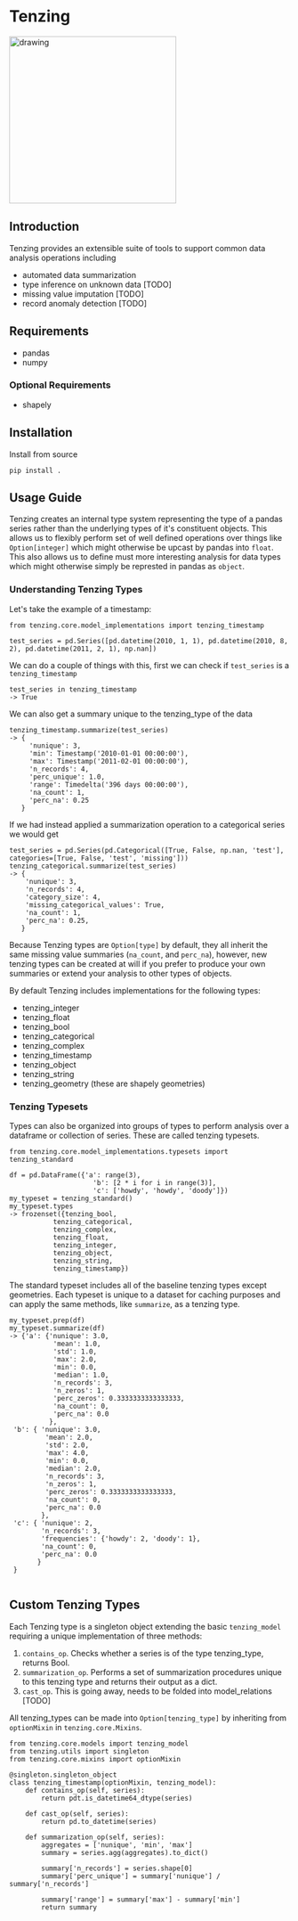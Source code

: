 # Tenzing


<img src="https://akm-img-a-in.tosshub.com/indiatoday/images/story/201505/tenzing_650_051115023506.jpg" alt="drawing" width="300"/>

## Introduction
Tenzing provides an extensible suite of tools to support common data analysis operations including

* automated data summarization
* type inference on unknown data [TODO]
* missing value imputation [TODO]
* record anomaly detection [TODO]

## Requirements

* pandas
* numpy

### Optional Requirements

* shapely

## Installation

Install from source

```
pip install .
```

## Usage Guide

Tenzing creates an internal type system representing the type of a pandas series rather than the underlying types of it's constituent objects. This allows us to flexibly perform set of well defined operations over things like `Option[integer]` which might otherwise be upcast by pandas into `float`. This also allows us to define must more interesting analysis for data types which might otherwise simply be represted in pandas as `object`.

### Understanding Tenzing Types
Let's take the example of a timestamp:

```{python}
from tenzing.core.model_implementations import tenzing_timestamp

test_series = pd.Series([pd.datetime(2010, 1, 1), pd.datetime(2010, 8, 2), pd.datetime(2011, 2, 1), np.nan])
```

We can do a couple of things with this, first we can check if `test_series` is a `tenzing_timestamp`

```{python}
test_series in tenzing_timestamp
-> True
```

We can also get a summary unique to the tenzing_type of the data

```{python}
tenzing_timestamp.summarize(test_series)
-> {
	 'nunique': 3,
 	 'min': Timestamp('2010-01-01 00:00:00'),
 	 'max': Timestamp('2011-02-01 00:00:00'),
	 'n_records': 4,
	 'perc_unique': 1.0,
	 'range': Timedelta('396 days 00:00:00'),
	 'na_count': 1,
	 'perc_na': 0.25
   }
```

If we had instead applied a summarization operation to a categorical series we would get

```{python}
test_series = pd.Series(pd.Categorical([True, False, np.nan, 'test'], categories=[True, False, 'test', 'missing']))
tenzing_categorical.summarize(test_series)
-> {
    'nunique': 3,
    'n_records': 4,
    'category_size': 4,
    'missing_categorical_values': True,
    'na_count': 1,
    'perc_na': 0.25,
   }
```

Because Tenzing types are `Option[type]` by default, they all inherit the same missing value summaries (`na_count`, and `perc_na`), however, new tenzing types can be created at will if you prefer to produce your own summaries or extend your analysis to other types of objects.

By default Tenzing includes implementations for the following types:

* tenzing_integer
* tenzing_float
* tenzing_bool
* tenzing_categorical
* tenzing_complex
* tenzing_timestamp
* tenzing_object
* tenzing_string
* tenzing_geometry (these are shapely geometries)

### Tenzing Typesets

Types can also be organized into groups of types to perform analysis over a dataframe or collection of series. These are called tenzing typesets.

```{python}
from tenzing.core.model_implementations.typesets import tenzing_standard

df = pd.DataFrame({'a': range(3),
			         'b': [2 * i for i in range(3)],
			         'c': ['howdy', 'howdy', 'doody']})
my_typeset = tenzing_standard()
my_typeset.types
-> frozenset({tenzing_bool,
           tenzing_categorical,
           tenzing_complex,
           tenzing_float,
           tenzing_integer,
           tenzing_object,
           tenzing_string,
           tenzing_timestamp})
```

The standard typeset includes all of the baseline tenzing types except geometries. Each typeset is unique to a dataset for caching purposes and can apply the same methods, like `summarize`, as a tenzing type.

```{python}
my_typeset.prep(df)
my_typeset.summarize(df)
-> {'a': {'nunique': 3.0,
		   'mean': 1.0,
		   'std': 1.0,
		   'max': 2.0,
  		   'min': 0.0,
		   'median': 1.0,
		   'n_records': 3,
		   'n_zeros': 1,
		   'perc_zeros': 0.3333333333333333,
		   'na_count': 0,
		   'perc_na': 0.0
		  },
 'b': { 'nunique': 3.0,
		 'mean': 2.0,
		 'std': 2.0,
		 'max': 4.0,
		 'min': 0.0,
		 'median': 2.0,
		 'n_records': 3,
		 'n_zeros': 1,
		 'perc_zeros': 0.3333333333333333,
		 'na_count': 0,
		 'perc_na': 0.0
		},
 'c': { 'nunique': 2,
        'n_records': 3,
        'frequencies': {'howdy': 2, 'doody': 1},
        'na_count': 0,
        'perc_na': 0.0
       }
 }


```

## Custom Tenzing Types


Each Tenzing type is a singleton object extending the basic `tenzing_model` requiring a unique implementation of three methods:

1. `contains_op`. Checks whether a series is of the type tenzing_type, returns Bool.
2. `summarization_op`. Performs a set of summarization procedures unique to this tenzing type and returns their output as a dict.
3. `cast_op`. This is going away, needs to be folded into model_relations [TODO]


All tenzing_types can be made into `Option[tenzing_type]` by inheriting from `optionMixin` in `tenzing.core.Mixins`.

```{python}
from tenzing.core.models import tenzing_model
from tenzing.utils import singleton
from tenzing.core.mixins import optionMixin

@singleton.singleton_object
class tenzing_timestamp(optionMixin, tenzing_model):
    def contains_op(self, series):
        return pdt.is_datetime64_dtype(series)

    def cast_op(self, series):
        return pd.to_datetime(series)

    def summarization_op(self, series):
        aggregates = ['nunique', 'min', 'max']
        summary = series.agg(aggregates).to_dict()

        summary['n_records'] = series.shape[0]
        summary['perc_unique'] = summary['nunique'] / summary['n_records']

        summary['range'] = summary['max'] - summary['min']
        return summary
```
